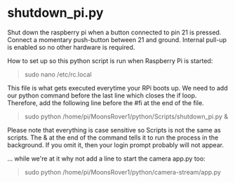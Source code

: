 # shutdown_pi.py

Shut down the raspberry pi when a button connected to pin 21 is pressed.
Connect a momentary push-button between 21 and ground. Internal pull-up is enabled so no other hardware is required.

How to set up so this python script is run when Raspberry Pi is started:

> sudo nano /etc/rc.local

This file is what gets executed everytime your RPi boots up. We need to add our python command before the last line which closes the if loop. Therefore, add the following line before the #fi at the end of the file.

> sudo python /home/pi/MoonsRover1/python/Scripts/shutdown_pi.py &

Please note that everything is case sensitive so Scripts is not the same as scripts. The & at the end of the command tells it to run the process in the background. If you omit it, then your login prompt probably will not appear.

... while we're at it why not add a line to start the camera app.py too:

>sudo python /home/pi/MoonsRover1/python/camera-stream/app.py
